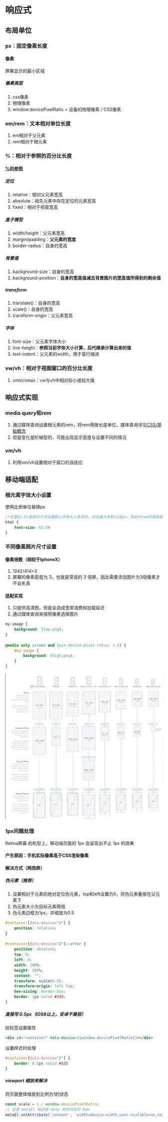 # 响应式

## 布局单位

### px：固定像素长度

#### 像素

屏幕显示的最小区域

##### 像素类型

1. css像素
2. 物理像素
3. window.devicePixelRatio = 设备的物理像素 / CSS像素

### em/rem：文本相对单位长度

1. em相对于父元素
2. rem相对于根元素

### %：相对于参照的百分比长度

#### [%的参照](https://juejin.cn/post/6844903613798547469#heading-2)

##### 定位

1. relative：相对父元素宽高
2. absolute：祖先元素中存在定位的元素宽高
3. fixed：相对于视窗宽高

##### 盒子模型

1. width/height：父元素宽高
2. margin/padding：**父元素的宽度**
3. border-radius：自身的宽高

##### 背景值

1. background-size：自身的宽高
2. background-position：**自身的宽高值减去背景图片的宽高值所得到的剩余值**

##### transform

1. translate()：自身的宽高
2. scale()：自身的宽高
3. transform-origin：父元素宽高

##### 字体

1. font-size：父元素字体大小
2. line-height：**参照当前字体大小计算，后代继承计算出来的值**
3. text-indent：父元素的width，用于首行缩进

### vw/vh：相对于视图窗口的百分比长度

1. vmin/vmax：vw与vh中相对较小或较大值

## 响应式实现

### media query和rem

1. 通过媒体查询设置根元素的rem，将rem用做长度单位，媒体查询详见[CSS/基础概念](./01-基础概念.md)
2. 但是变化是阶梯型的，可能出现显示宽度与设置不同的情况

### vm/vh

1. 利用vm/vh设置相对于窗口的自适应

## 移动端适配

### 根元素字体大小设置

使用比例单位替换px

```css
/*这里62.5%是相对于浏览器默认字体大小来说的，浏览器大多默认16px，而此时rem的值就是10px。*/
html {
    font-size: 62.5%
}
```

### 不同像素照片尺寸设置

#### 像素倍数（相较于IphoneX）

1. 1242/414=3
2. 屏幕的像素密度为 3，也就是常说的 3 倍屏，因此需要添加图片为3倍像素才不会失真

#### 适配实现

1. 只提供高清图，但是会造成宽带浪费和加载延迟
2. 通过媒体查询来按照像素选择图片

```css
my-image {
    background: (low.png);
}

@media only screen and (min-device-pixel-ratio: 1.5) {
    #my-image {
        background: (high.png);
    }
}
```

![移动端响应式](assets/06-移动端响应式.png)

### 1px问题处理

Retina屏幕 的机型上，移动端页面的 1px 会呈现出不止 1px 的效果

#### 产生原因：手机实际像素高于CSS渲染像素

#### 解决方式（两倍屏）

##### 伪元素（推荐）

1. 设置相对于元素的绝对定位伪元素，top和left设置为0，将伪元素叠放在父元素下
2. 伪元素大小为目标元素两倍
3. 伪元素边框为1px，并缩放为0.5

```css
#container[data-device="2"] {
    position: relative;
}

#container[data-device="2"]::after {
    position: absolute;
    top: 0;
    left: 0;
    width: 200%;
    height: 200%;
    content: "";
    transform: scale(0.5);
    transform-origin: left top;
    box-sizing: border-box;
    border: 1px solid #333;
}
```

##### 直接写 0.5px（IOS8以上，安卓不兼容）

给标签设置属性

```html
<div id="container" data-device={{window.devicePixelRatio}}></div>
```

设置样式时处理

```css
#container[data-device="2"] {
    border: 0.5px solid #333
}
```

##### viewport 缩放来解决

将页面整体缩放到比例为1的状态

```js
const scale = 1 / window.devicePixelRatio;
// 这里 metaEl 指的是 meta 标签对应的 Dom
metaEl.setAttribute('content', `width=device-width,user-scalable=no,initial-scale=${scale},maximum-scale=${scale},minimum-scale=${scale}`);
```

